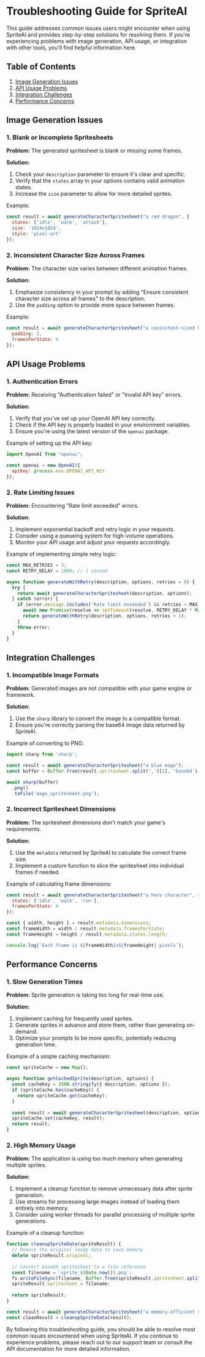 # Troubleshooting Guide for SpriteAI

This guide addresses common issues users might encounter when using SpriteAI and provides step-by-step solutions for resolving them. If you're experiencing problems with image generation, API usage, or integration with other tools, you'll find helpful information here.

## Table of Contents

1. [Image Generation Issues](#image-generation-issues)
2. [API Usage Problems](#api-usage-problems)
3. [Integration Challenges](#integration-challenges)
4. [Performance Concerns](#performance-concerns)

## Image Generation Issues

### 1. Blank or Incomplete Spritesheets

**Problem:** The generated spritesheet is blank or missing some frames.

**Solution:**
1. Check your `description` parameter to ensure it's clear and specific.
2. Verify that the `states` array in your options contains valid animation states.
3. Increase the `size` parameter to allow for more detailed sprites.

Example:

```javascript
const result = await generateCharacterSpritesheet("a red dragon", {
  states: ['idle', 'walk', 'attack'],
  size: '1024x1024',
  style: 'pixel-art'
});
```

### 2. Inconsistent Character Size Across Frames

**Problem:** The character size varies between different animation frames.

**Solution:**
1. Emphasize consistency in your prompt by adding "Ensure consistent character size across all frames" to the description.
2. Use the `padding` option to provide more space between frames.

Example:

```javascript
const result = await generateCharacterSpritesheet("a consistent-sized knight", {
  padding: 2,
  framesPerState: 4
});
```

## API Usage Problems

### 1. Authentication Errors

**Problem:** Receiving "Authentication failed" or "Invalid API key" errors.

**Solution:**
1. Verify that you've set up your OpenAI API key correctly.
2. Check if the API key is properly loaded in your environment variables.
3. Ensure you're using the latest version of the `openai` package.

Example of setting up the API key:

```javascript
import OpenAI from "openai";

const openai = new OpenAI({
  apiKey: process.env.OPENAI_API_KEY
});
```

### 2. Rate Limiting Issues

**Problem:** Encountering "Rate limit exceeded" errors.

**Solution:**
1. Implement exponential backoff and retry logic in your requests.
2. Consider using a queueing system for high-volume operations.
3. Monitor your API usage and adjust your requests accordingly.

Example of implementing simple retry logic:

```javascript
const MAX_RETRIES = 3;
const RETRY_DELAY = 1000; // 1 second

async function generateWithRetry(description, options, retries = 0) {
  try {
    return await generateCharacterSpritesheet(description, options);
  } catch (error) {
    if (error.message.includes('Rate limit exceeded') && retries < MAX_RETRIES) {
      await new Promise(resolve => setTimeout(resolve, RETRY_DELAY * Math.pow(2, retries)));
      return generateWithRetry(description, options, retries + 1);
    }
    throw error;
  }
}
```

## Integration Challenges

### 1. Incompatible Image Formats

**Problem:** Generated images are not compatible with your game engine or framework.

**Solution:**
1. Use the `sharp` library to convert the image to a compatible format.
2. Ensure you're correctly parsing the base64 image data returned by SpriteAI.

Example of converting to PNG:

```javascript
import sharp from 'sharp';

const result = await generateCharacterSpritesheet("a blue mage");
const buffer = Buffer.from(result.spritesheet.split(',')[1], 'base64');

await sharp(buffer)
  .png()
  .toFile('mage_spritesheet.png');
```

### 2. Incorrect Spritesheet Dimensions

**Problem:** The spritesheet dimensions don't match your game's requirements.

**Solution:**
1. Use the `metadata` returned by SpriteAI to calculate the correct frame size.
2. Implement a custom function to slice the spritesheet into individual frames if needed.

Example of calculating frame dimensions:

```javascript
const result = await generateCharacterSpritesheet("a hero character", {
  states: ['idle', 'walk', 'run'],
  framesPerState: 4
});

const { width, height } = result.metadata.dimensions;
const frameWidth = width / result.metadata.framesPerState;
const frameHeight = height / result.metadata.states.length;

console.log(`Each frame is ${frameWidth}x${frameHeight} pixels`);
```

## Performance Concerns

### 1. Slow Generation Times

**Problem:** Sprite generation is taking too long for real-time use.

**Solution:**
1. Implement caching for frequently used sprites.
2. Generate sprites in advance and store them, rather than generating on-demand.
3. Optimize your prompts to be more specific, potentially reducing generation time.

Example of a simple caching mechanism:

```javascript
const spriteCache = new Map();

async function getCachedSprite(description, options) {
  const cacheKey = JSON.stringify({ description, options });
  if (spriteCache.has(cacheKey)) {
    return spriteCache.get(cacheKey);
  }
  
  const result = await generateCharacterSpritesheet(description, options);
  spriteCache.set(cacheKey, result);
  return result;
}
```

### 2. High Memory Usage

**Problem:** The application is using too much memory when generating multiple sprites.

**Solution:**
1. Implement a cleanup function to remove unnecessary data after sprite generation.
2. Use streams for processing large images instead of loading them entirely into memory.
3. Consider using worker threads for parallel processing of multiple sprite generations.

Example of a cleanup function:

```javascript
function cleanupSpriteData(spriteResult) {
  // Remove the original image data to save memory
  delete spriteResult.original;
  
  // Convert base64 spritesheet to a file reference
  const filename = `sprite_${Date.now()}.png`;
  fs.writeFileSync(filename, Buffer.from(spriteResult.spritesheet.split(',')[1], 'base64'));
  spriteResult.spritesheet = filename;
  
  return spriteResult;
}

const result = await generateCharacterSpritesheet("a memory-efficient sprite");
const cleanResult = cleanupSpriteData(result);
```

By following this troubleshooting guide, you should be able to resolve most common issues encountered when using SpriteAI. If you continue to experience problems, please reach out to our support team or consult the API documentation for more detailed information.